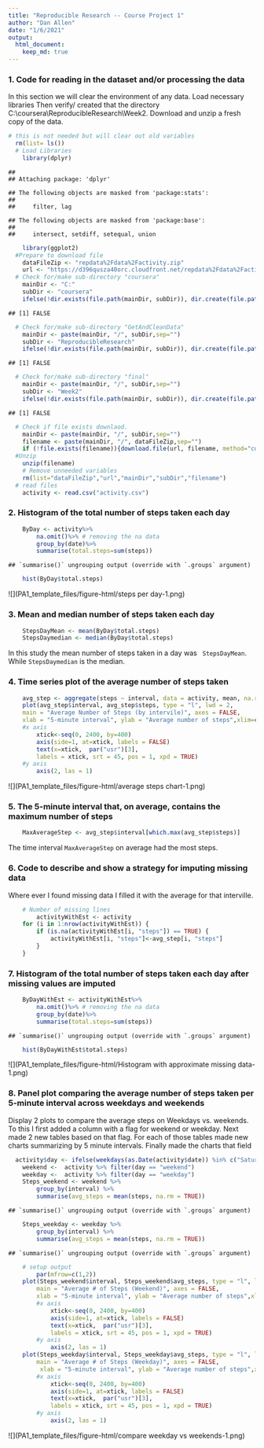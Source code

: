 ```yaml
---
title: "Reproducible Research -- Course Project 1"
author: "Dan Allen"
date: "1/6/2021"
output: 
  html_document: 
    keep_md: true
---
```


### 1. Code for reading in the dataset and/or processing the data
In this section we will clear the environment of any data.  Load necessary libraries  Then verify/ created that the directory C:\coursera\ReproducibleResearch\Week2.  Download and unzip a fresh copy of the data.

```r
# this is not needed but will clear out old variables
  rm(list= ls())
  # Load Libraries
  	library(dplyr)
```

```
## 
## Attaching package: 'dplyr'
```

```
## The following objects are masked from 'package:stats':
## 
##     filter, lag
```

```
## The following objects are masked from 'package:base':
## 
##     intersect, setdiff, setequal, union
```

```r
  	library(ggplot2)
  #Prepare to download file
  	dataFileZip <- "repdata%2Fdata%2Factivity.zip"
  	url <- "https://d396qusza40orc.cloudfront.net/repdata%2Fdata%2Factivity.zip"
  # Check for/make sub-directory "coursera"  
  	mainDir <- "C:"
  	subDir <- "coursera"
  	ifelse(!dir.exists(file.path(mainDir, subDir)), dir.create(file.path(mainDir,subDir)), FALSE)
```

```
## [1] FALSE
```

```r
  # Check for/make sub-directory "GetAndCleanData"  
  	mainDir <- paste(mainDir, "/", subDir,sep="")
  	subDir <- "ReproducibleResearch"
  	ifelse(!dir.exists(file.path(mainDir, subDir)), dir.create(file.path(mainDir, subDir)), FALSE)
```

```
## [1] FALSE
```

```r
  # Check for/make sub-directory "final"  
  	mainDir <- paste(mainDir, "/", subDir,sep="")
  	subDir <- "Week2"
  	ifelse(!dir.exists(file.path(mainDir, subDir)), dir.create(file.path(mainDir, subDir)), FALSE)
```

```
## [1] FALSE
```

```r
  # Check if file exists downlaod.
  	mainDir <- paste(mainDir, "/", subDir,sep="")
  	filename <- paste(mainDir, "/", dataFileZip,sep="")
  	if (!file.exists(filename)){download.file(url, filename, method="curl")}  
  #Unzip 
  	unzip(filename) 
  	# Remove unneeded variables
  	rm(list="dataFileZip","url","mainDir","subDir","filename")
  # read files
  	activity <- read.csv("activity.csv")
```

### 2. Histogram of the total number of steps taken each day 

```r
	ByDay <- activity%>%
		na.omit()%>% # removing the na data
		group_by(date)%>%
		summarise(total.steps=sum(steps))
```

```
## `summarise()` ungrouping output (override with `.groups` argument)
```

```r
	hist(ByDay$total.steps)
```

![](PA1_template_files/figure-html/steps per day-1.png)<!-- -->

### 3. Mean and median number of steps taken each day

```r
	StepsDayMean <- mean(ByDay$total.steps)
	StepsDaymedian <- median(ByDay$total.steps)
```

In this study the mean number of steps taken in a day was ` StepsDayMean`.  While `StepsDaymedian` is the median.

### 4. Time series plot of the average number of steps taken

```r
	avg_step <- aggregate(steps ~ interval, data = activity, mean, na.rm = TRUE)
	plot(avg_step$interval, avg_step$steps, type = "l", lwd = 2, 
	main = "Average Number of Steps (by intervile)", axes = FALSE,
	xlab = "5-minute interval", ylab = "Average number of steps",xlim=c(0,2400))
	#x axis
		xtick<-seq(0, 2400, by=400)    
		axis(side=1, at=xtick, labels = FALSE)
		text(x=xtick,  par("usr")[3], 
		labels = xtick, srt = 45, pos = 1, xpd = TRUE)
	#y axis
		axis(2, las = 1)  
```

![](PA1_template_files/figure-html/average steps chart-1.png)<!-- -->

### 5. The 5-minute interval that, on average, contains the maximum number of steps

```r
	MaxAverageStep <- avg_step$interval[which.max(avg_step$steps)]
```

The time interval `MaxAverageStep` on average had the most steps.

### 6. Code to describe and show a strategy for imputing missing data
Where ever I found missing data I filled it with the average for that interville.

```r
	# Number of missing lines
		activityWithEst <- activity
	for (i in 1:nrow(activityWithEst)) {
		if (is.na(activityWithEst[i, "steps"]) == TRUE) {
			activityWithEst[i, "steps"]<-avg_step[i, "steps"]
		}
	}
```

### 7. Histogram of the total number of steps taken each day after missing values are imputed

```r
	ByDayWithEst <- activityWithEst%>%
		na.omit()%>% # removing the na data
		group_by(date)%>%
		summarise(total.steps=sum(steps))
```

```
## `summarise()` ungrouping output (override with `.groups` argument)
```

```r
	hist(ByDayWithEst$total.steps)
```

![](PA1_template_files/figure-html/Histogram with approximate missing data-1.png)<!-- -->

### 8. Panel plot comparing the average number of steps taken per 5-minute interval across weekdays and weekends
Display 2 plots to compare the average steps on Weekdays vs. weekends.  To this I first added a column with a flag for weekend or weekday.  Next made 2 new tables based on that flag.  For each of those tables made new charts summarizing by 5 minute intervals.  Finally made the charts
that field 

```r
  activity$day <- ifelse(weekdays(as.Date(activity$date)) %in% c("Saturday", "Sunday"), "weekend", "weekday")
	weekend <-  activity %>% filter(day == "weekend")   
	weekday <-  activity %>% filter(day == "weekday")   
	Steps_weekend <- weekend %>%
		group_by(interval) %>%
		summarise(avg_steps = mean(steps, na.rm = TRUE)) 
```

```
## `summarise()` ungrouping output (override with `.groups` argument)
```

```r
	Steps_weekday <- weekday %>%
		group_by(interval) %>%
		summarise(avg_steps = mean(steps, na.rm = TRUE)) 
```

```
## `summarise()` ungrouping output (override with `.groups` argument)
```

```r
	# setup output
		par(mfrow=c(1,2))
	plot(Steps_weekend$interval, Steps_weekend$avg_steps, type = "l", lwd = 2, 
		main = "Average # of Steps (Weekend)", axes = FALSE,
		xlab = "5-minute interval", ylab = "Average number of steps",xlim=c(0,2400))
		#x axis
			xtick<-seq(0, 2400, by=400)    
			axis(side=1, at=xtick, labels = FALSE)
			text(x=xtick,  par("usr")[3], 
			labels = xtick, srt = 45, pos = 1, xpd = TRUE)
		#y axis
			axis(2, las = 1)  
	plot(Steps_weekday$interval, Steps_weekday$avg_steps, type = "l", lwd = 2, 
		main = "Average # of Steps (Weekday)", axes = FALSE,
		 xlab = "5-minute interval", ylab = "Average number of steps",xlim=c(0,2400))
		#x axis
			xtick<-seq(0, 2400, by=400)    
			axis(side=1, at=xtick, labels = FALSE)
			text(x=xtick,  par("usr")[3], 
			labels = xtick, srt = 45, pos = 1, xpd = TRUE)
		#y axis
			axis(2, las = 1)  
```

![](PA1_template_files/figure-html/compare weekday vs weekends-1.png)<!-- -->
